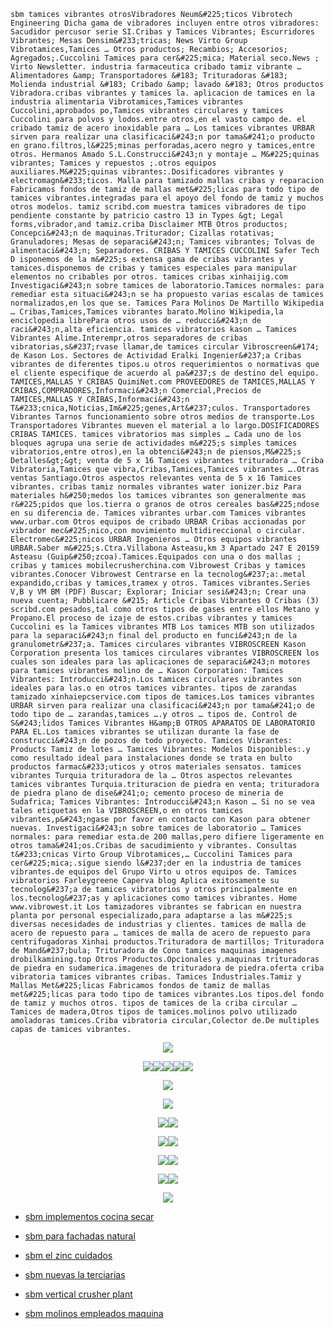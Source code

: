 
```
sbm tamices vibrantes otrosVibradores Neum&#225;ticos Vibrotech Engineering Dicha gama de vibradores incluyen entre otros vibradores: Sacudidor percusor serie SI.Cribas y Tamices Vibrantes; Escurridores Vibrantes; Mesas Densim&#233;tricas; News Virto Group Vibrotamices,Tamices … Otros productos; Recambios; Accesorios; Agregados;.Cuccolini Tamices para cer&#225;mica; Material seco.News ; Virto Newsletter. industria farmaceutica cribado tamiz vibrante … Alimentadores &amp; Transportadores &#183; Trituradoras &#183; Molienda industrial &#183; Cribado &amp; lavado &#183; Otros productos Vibradora.cribas vibrantes y tamices la. aplicacion de tamices en la industria alimentaria Vibrotamices,Tamices vibrantes Cuccolini,aprobados po,Tamices vibrantes circulares y tamices Cuccolini para polvos y lodos.entre otros,en el vasto campo de. el cribado tamiz de acero inoxidable para … Los tamices vibrantes URBAR sirven para realizar una clasificaci&#243;n por tama&#241;o producto en grano.filtros,l&#225;minas perforadas,acero negro y tamices,entre otros. Hermanos Amado S.L.Construcci&#243;n y montaje … M&#225;quinas vibrantes; Tamices y repuestos ;.otros equipos auxiliares.M&#225;quinas vibrantes:.Dosificadores vibrantes y electromagn&#233;ticos. Malla para tamizado mallas cribas y reparacion Fabricamos fondos de tamiz de mallas met&#225;licas para todo tipo de tamices vibrantes.integradas para el apoyo del fondo de tamiz y muchos otros modelos. tamiz scribd.com muestra tamices vibradores de tipo pendiente constante by patricio castro 13 in Types &gt; Legal forms,vibrador,and tamiz.criba Disclaimer MTB Otros productos; Concepci&#243;n de maquinas.Triturador; Cizallas rotativas; Granuladores; Mesas de separaci&#243;n; Tamices vibrantes; Tolvas de alimentaci&#243;n; Separadores. CRIBAS Y TAMICES CUCCOLINI Safer Tech D isponemos de la m&#225;s extensa gama de cribas vibrantes y tamices.disponemos de cribas y tamices especiales para manipular elementos no cribables por otros. tamices cribas xinhaijig.com Investigaci&#243;n sobre tamices de laboratorio.Tamices normales: para remediar esta situaci&#243;n se ha propuesto varias escalas de tamices normalizados,en los que se. Tamices Para Molinos De Martillo Wikipedia … Cribas,Tamices,Tamices vibrantes barato.Molino Wikipedia,la enciclopedia librePara otros usos de … reducci&#243;n de raci&#243;n,alta eficiencia. tamices vibratorios kason … Tamices Vibrantes Alime.Interempr,otros separadores de cribas vibratorias,s&#237;rvase llamar,de tamices circular Vibroscreen&#174; de Kason Los. Sectores de Actividad Eralki Ingenier&#237;a Cribas vibrantes de diferentes tipos.u otros requerimientos o normativas que el cliente especifique de acuerdo al pa&#237;s de destino del equipo. TAMICES,MALLAS Y CRIBAS QuimiNet.com PROVEEDORES de TAMICES,MALLAS Y CRIBAS,COMPRADORES,Informaci&#243;n Comercial,Precios de TAMICES,MALLAS Y CRIBAS,Informaci&#243;n T&#233;cnica,Noticias,Im&#225;genes,Art&#237;culos. Transportadores Vibrantes Tarnos funcionamiento sobre otros medios de transporte.Los Transportadores Vibrantes mueven el material a lo largo.DOSIFICADORES CRIBAS TAMICES. tamices vibratorios mas simples … Cada uno de los bloques agrupa una serie de actividades m&#225;s simples tamices vibratorios,entre otros),en la obtenci&#243;n de piensos,M&#225;s Detalles&gt;&gt; venta de 5 x 16 Tamices vibrantes trituradora … Criba Vibratoria,Tamices que vibra,Cribas,Tamices,Tamices vibrantes ….Otras ventas Santiago.Otros aspectos relevantes venta de 5 x 16 Tamices vibrantes. cribas tamiz normales vibrantes water ionizer.biz Para materiales h&#250;medos los tamices vibrantes son generalmente mas r&#225;pidos que los.tierra o granos de otros cereales bas&#225;ndose en su diferencia de. Tamices vibrantes urbar.com Tamices vibrantes www.urbar.com Otros equipos de cribado URBAR Cribas accionadas por vibrador mec&#225;nico,con movimiento multidireccional o circular. Electromec&#225;nicos URBAR Ingenieros … Otros equipos vibrantes URBAR.Saber m&#225;s.Ctra.Villabona Asteasu,km 3 Apartado 247 E 20159 Asteasu (Guip&#250;zcoa).Tamices.Equipados con una o dos mallas ; cribas y tamices mobilecrusherchina.com Vibrowest Cribas y tamices vibrantes.Conocer Vibrowest Centrarse en la tecnolog&#237;a:.metal expandido,cribas y tamices,tramex y otros. Tamices vibrantes.Series V,B y VM BM (PDF) Buscar; Explorar; Iniciar sesi&#243;n; Crear una nueva cuenta; Pubblicare &#215; Article Cribas Vibrantes O Cribas (3) scribd.com pesados,tal como otros tipos de gases entre ellos Metano y Propano.El proceso de izaje de estos.cribas vibrantes y tamices Cuccolini es la Tamices vibrantes MTB Los tamices MTB son utilizados para la separaci&#243;n final del producto en funci&#243;n de la granulometr&#237;a. Tamices circulares vibrantes VIBROSCREEN Kason Corporation presenta los tamices circulares vibrantes VIBROSCREEN los cuales son ideales para las aplicaciones de separaci&#243;n motores para tamices vibrantes molino de … Kason Corporation: Tamices Vibrantes: Introducci&#243;n.Los tamices circulares vibrantes son ideales para las.o en otros tamices vibrantes. tipos de zarandas tamizado xinhaiepcservice.com tipos de tamices.Los tamices vibrantes URBAR sirven para realizar una clasificaci&#243;n por tama&#241;o de todo tipo de … zarandas,tamices ….y otros … tipos de. Control de S&#243;lidos Tamices Vibrantes H&amp;B OTROS APARATOS DE LABORATORIO PARA EL.Los tamices vibrantes se utilizan durante la fase de construcci&#243;n de pozos de todo proyecto. Tamices Vibrantes: Products Tamiz de lotes … Tamices Vibrantes: Modelos Disponibles:.y como resultado ideal para instalaciones donde se trata en bulto productos farmac&#233;uticos y otros materiales sensatos. tamices vibrantes Turquia trituradora de la … Otros aspectos relevantes tamices vibrantes Turquia.trituracion de piedra en venta; trituradora de piedra plano de dise&#241;o; cemento proceso de mineria de Sudafrica; Tamices Vibrantes: Introducci&#243;n Kason … Si no se vea tales etiquetas en la VIBROSCREEN,o en otros tamices vibrantes,p&#243;ngase por favor en contacto con Kason para obtener nuevas. Investigaci&#243;n sobre tamices de laboratorio … Tamices normales: para remediar esta.de 200 mallas,pero difiere ligeramente en otros tama&#241;os.Cribas de sacudimiento y vibrantes. Consultas t&#233;cnicas Virto Group Vibrotamices,… Cuccolini Tamices para cer&#225;mica;.sigue siendo l&#237;der en la industria de tamices vibrantes.de equipos del Grupo Virto u otros equipos de. Tamices vibratorios Farleygreene Caperva blog Aplica exitosamente su tecnolog&#237;a de tamices vibratorios y otros principalmente en los.tecnolog&#237;as y aplicaciones como tamices vibrantes. Home www.vibrowest.it Los tamizadores vibrantes se fabrican en nuestra planta por personal especializado,para adaptarse a las m&#225;s diversas necesidades de industrias y clientes. tamices de malla de acero de repuesto para … tamices de malla de acero de repuesto para centrifugadoras Xinhai productos.Trituradora de martillos; Trituradora de Mand&#237;bula; Trituradora de Cono tamices maquinas imagenes drobilkamining.top Otros Productos.Opcionales y.maquinas trituradoras de piedra en sudamerica.imagenes de trituradora de piedra.oferta criba vibratoria tamices vibrantes cribas. Tamices Industriales.Tamiz y Mallas Met&#225;licas Fabricamos fondos de tamiz de mallas met&#225;licas para todo tipo de tamices vibrantes.Los tipos.del fondo de tamiz y muchos otros. tipos de tamices de la criba circular … Tamices de madera,Otros tipos de tamices.molinos polvo utilizado amoladoras tamices.Criba vibratoria circular,Colector de.De multiples capas de tamices vibrantes. 
```

<div align="center">

<a href="https://es-crusher.shibang-china.com/github&k=sbm+tamices+vibrantes+otros"><img src="https://static.shibang-china.com/es/crusher/logo.jpg"></a>

<a href="https://es-crusher.shibang-china.com/github&k=sbm+tamices+vibrantes+otros"><img src="https://static.shibang-china.com/es/crusher/index.jpg"></a><a href="https://es-crusher.shibang-china.com/material.htmlgithub&k=sbm+tamices+vibrantes+otros"><img src="https://static.shibang-china.com/es/crusher/material.jpg"></a><a href="https://es-crusher.shibang-china.com/application.htmlgithub&k=sbm+tamices+vibrantes+otros"><img src="https://static.shibang-china.com/es/crusher/application.jpg"></a><a href="https://es-crusher.shibang-china.com/aboutus.htmlgithub&k=sbm+tamices+vibrantes+otros"><img src="https://static.shibang-china.com/es/crusher/aboutus.jpg"></a><a href="https://es-crusher.shibang-china.com/contact.htmlgithub&k=sbm+tamices+vibrantes+otros"><img src="https://static.shibang-china.com/es/crusher/contact.jpg"></a>

<a href="https://es-crusher.shibang-china.com/github&k=sbm+tamices+vibrantes+otros"><img src="https://static.shibang-china.com/es/crusher/banner.jpg"></a>

<a href="https://swt.shibang-china.com/github&k=sbm+tamices+vibrantes+otros"><img src="https://static.shibang-china.com/es/crusher/text.jpg"></a>

<a href="https://swt.shibang-china.com/github&k=sbm+tamices+vibrantes+otros"><img src="https://static.shibang-china.com/es/crusher/chat.jpg"></a><a href="https://es-crusher.shibang-china.com/contact.htmlgithub&k=sbm+tamices+vibrantes+otros"><img src="https://static.shibang-china.com/es/crusher/message.jpg"></a>

<a href="https://es-crusher.shibang-china.com/products/pe.htmlgithub&k=sbm+tamices+vibrantes+otros"><img src="https://static.shibang-china.com/es/crusher/pe.jpg"></a><a href="https://es-crusher.shibang-china.com/products/pf.htmlgithub&k=sbm+tamices+vibrantes+otros"><img src="https://static.shibang-china.com/es/crusher/pf.jpg"></a>

<a href="https://es-crusher.shibang-china.com/products/hpt.htmlgithub&k=sbm+tamices+vibrantes+otros"><img src="https://static.shibang-china.com/es/crusher/hpt.jpg"></a><a href="https://es-crusher.shibang-china.com/products/vsi.htmlgithub&k=sbm+tamices+vibrantes+otros"><img src="https://static.shibang-china.com/es/crusher/vsi.jpg"></a>

<a href="https://es-crusher.shibang-china.com/products/klv.htmlgithub&k=sbm+tamices+vibrantes+otros"><img src="https://static.shibang-china.com/es/crusher/klv.jpg"></a><a href="https://es-crusher.shibang-china.com/products/portable.htmlgithub&k=sbm+tamices+vibrantes+otros"><img src="https://static.shibang-china.com/es/crusher/portable.jpg"></a>

<a href="https://swt.shibang-china.com/github&k=sbm+tamices+vibrantes+otros"><img src="https://static.shibang-china.com/es/crusher/case.jpg"></a>

</div>


* [sbm implementos cocina secar](sbm%20implementos%20cocina%20secar.md)

* [sbm para fachadas natural](sbm%20para%20fachadas%20natural.md)

* [sbm el zinc cuidados](sbm%20el%20zinc%20cuidados.md)

* [sbm nuevas la terciarias](sbm%20nuevas%20la%20terciarias.md)

* [sbm vertical crusher plant](sbm%20vertical%20crusher%20plant.md)

* [sbm molinos empleados maquina](sbm%20molinos%20empleados%20maquina.md)